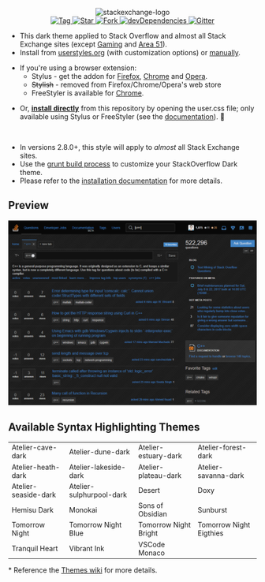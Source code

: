 <p align="center">
  <img alt="stackexchange-logo" src="https://rawgit.com/StylishThemes/logos/master/se.dark/sedark.svg" width="508">
  <br>
  <a href="https://github.com/StylishThemes/Stackoverflow-Dark/tags">
    <img src="https://img.shields.io/github/tag/StylishThemes/Stackoverflow-Dark.svg?label=tag" alt="Tag">
  </a>
  <a href="https://github.com/StylishThemes/Stackoverflow-Dark/stargazers">
    <img src="http://github-svg-buttons.herokuapp.com/star.svg?user=StylishThemes&repo=Stackoverflow-Dark&style=flat&background=007ec6" alt="Star">
  </a>
  <a href="http://github.com/StylishThemes/Stackoverflow-Dark/fork">
    <img src="http://github-svg-buttons.herokuapp.com/fork.svg?user=StylishThemes&repo=Stackoverflow-Dark&style=flat&background=007ec6" alt="Fork">
  </a>
  <a href="https://david-dm.org/StylishThemes/Stackoverflow-Dark?type=dev">
    <img src="https://img.shields.io/david/dev/StylishThemes/Stackoverflow-Dark.svg?label=%20devDependencies%20" alt="devDependencies">
  </a>
  <a href="https://gitter.im/StylishThemes/Lobby">
    <img src="https://img.shields.io/gitter/room/StylishThemes/Stackoverflow-Dark.js.svg?maxAge=2592000" alt="Gitter">
  </a>
</p>

- This dark theme applied to Stack Overflow and almost all Stack Exchange sites (except [Gaming](http://gaming.stackexchange.com/) and [Area 51](http://area51.stackexchange.com/)).
- Install from [userstyles.org](http://userstyles.org/styles/35345) (with customization options) or [manually](https://raw.githubusercontent.com/StylishThemes/Stackoverflow-Dark/master/stackoverflow-dark.css).

<p></p>

- If you're using a browser extension:
  - Stylus - get the addon for [Firefox](https://addons.mozilla.org/en-US/firefox/addon/styl-us/), [Chrome](https://chrome.google.com/webstore/detail/stylus/clngdbkpkpeebahjckkjfobafhncgmne) and [Opera](https://addons.opera.com/en-gb/extensions/details/stylus/).
  - ~~Stylish~~ - removed from Firefox/Chrome/Opera's web store
  - FreeStyler is available for [Chrome](https://chrome.google.com/webstore/detail/freestyler/hihigldmabkodfpehkgdemjklmaebmca).

<p></p>

- Or, **[install directly](https://github.com/StylishThemes/Stackoverflow-Dark/raw/master/stackoverflow-dark.user.css)** from this repository by opening the user.css file; only available using Stylus or FreeStyler (see the [documentation](https://github.com/openstyles/stylus/wiki/Usercss)). :tada:

<br>

- In versions 2.8.0+, this style will apply to *almost* all Stack Exchange sites.
- Use the [grunt build process](https://github.com/StylishThemes/StackOverflow-Dark/wiki/Build) to customize your StackOverflow Dark theme.
- Please refer to the [installation documentation](https://github.com/StylishThemes/StackOverflow-Dark/wiki/Install) for more details.

## Preview

![Stack Overflow Dark preview](images/screenshots/after.png)

## Available Syntax Highlighting Themes

|                         |                          |                       |                         |
|-------------------------|--------------------------|-----------------------|-------------------------|
| Atelier-cave-dark       | Atelier-dune-dark        | Atelier-estuary-dark  | Atelier-forest-dark     |
| Atelier-heath-dark      | Atelier-lakeside-dark    | Atelier-plateau-dark  | Atelier-savanna-dark    |
| Atelier-seaside-dark    | Atelier-sulphurpool-dark | Desert                | Doxy                    |
| Hemisu Dark             | Monokai                  | Sons of Obsidian      | Sunburst                |
| Tomorrow Night          | Tomorrow Night Blue      | Tomorrow Night Bright | Tomorrow Night Eigthies |
| Tranquil Heart          | Vibrant Ink              | VSCode Monaco         |                         |

\* Reference the [Themes wiki](https://github.com/StylishThemes/StackOverflow-Dark/wiki/Themes) for more details.
